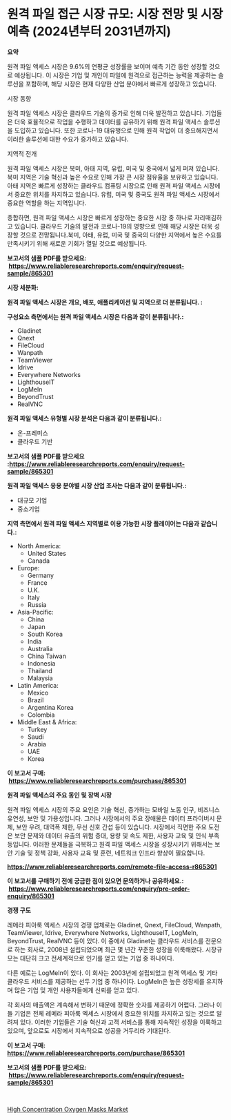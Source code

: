 <p><h1>원격 파일 접근 시장 규모: 시장 전망 및 시장 예측 (2024년부터 2031년까지)</h1></p><p><strong>요약</strong></p>
<p><p>원격 파일 액세스 시장은 9.6%의 연평균 성장률을 보이며 예측 기간 동안 성장할 것으로 예상됩니다. 이 시장은 기업 및 개인이 파일에 원격으로 접근하는 능력을 제공하는 솔루션을 포함하며, 해당 시장은 현재 다양한 산업 분야에서 빠르게 성장하고 있습니다.</p><p>시장 동향</p><p>원격 파일 액세스 시장은 클라우드 기술의 증가로 인해 더욱 발전하고 있습니다. 기업들은 더욱 효율적으로 작업을 수행하고 데이터를 공유하기 위해 원격 파일 액세스 솔루션을 도입하고 있습니다. 또한 코로나-19 대유행으로 인해 원격 작업이 더 중요해지면서 이러한 솔루션에 대한 수요가 증가하고 있습니다.</p><p>지역적 전개</p><p>원격 파일 액세스 시장은 북미, 아태 지역, 유럽, 미국 및 중국에서 넓게 퍼져 있습니다. 북미 지역은 기술 혁신과 높은 수요로 인해 가장 큰 시장 점유율을 보유하고 있습니다. 아태 지역은 빠르게 성장하는 클라우드 컴퓨팅 시장으로 인해 원격 파일 액세스 시장에서 중요한 위치를 차지하고 있습니다. 유럽, 미국 및 중국도 원격 파일 액세스 시장에서 중요한 역할을 하는 지역입니다.</p><p>종합하면, 원격 파일 액세스 시장은 빠르게 성장하는 중요한 시장 중 하나로 자리매김하고 있습니다. 클라우드 기술의 발전과 코로나-19의 영향으로 인해 해당 시장은 더욱 성장할 것으로 전망됩니다.북미, 아태, 유럽, 미국 및 중국의 다양한 지역에서 높은 수요를 만족시키기 위해 새로운 기회가 열릴 것으로 예상됩니다.</p></p>
<p><strong>보고서의 샘플 PDF를 받으세요: &nbsp;<a href="https://www.reliableresearchreports.com/enquiry/request-sample/865301">https://www.reliableresearchreports.com/enquiry/request-sample/865301</a></strong></p>
<p><strong>시장 세분화:</strong></p>
<p><strong> 원격 파일 액세스 시장은 개요, 배포, 애플리케이션 및 지역으로 더 분류됩니다. :</strong></p>
<p><strong>구성요소 측면에서는 원격 파일 액세스 시장은 다음과 같이 분류됩니다.:</strong></p>
<p><ul><li>Gladinet</li><li>Qnext</li><li>FileCloud</li><li>Wanpath</li><li>TeamViewer</li><li>Idrive</li><li>Everywhere Networks</li><li>LighthouseIT</li><li>LogMeIn</li><li>BeyondTrust</li><li>RealVNC</li></ul></p>
<p><strong> 원격 파일 액세스 유형별 시장 분석은 다음과 같이 분류됩니다.:</strong></p>
<p><ul><li>온-프레미스</li><li>클라우드 기반</li></ul></p>
<p><strong>보고서의 샘플 PDF를 받으세요 :<a href="https://www.reliableresearchreports.com/enquiry/request-sample/865301">https://www.reliableresearchreports.com/enquiry/request-sample/865301</a></strong></p>
<p><strong> 원격 파일 액세스 응용 분야별 시장 산업 조사는 다음과 같이 분류됩니다.:</strong></p>
<p><ul><li>대규모 기업</li><li>중소기업</li></ul></p>
<p><strong>지역 측면에서 원격 파일 액세스 지역별로 이용 가능한 시장 플레이어는 다음과 같습니다.:</strong></p>
<p><ul>
    <li>
        North America:
        <ul>
            <li>United States</li>
            <li>Canada</li>
        </ul>
    </li>
    <li>
        Europe:
        <ul>
            <li>Germany</li>
            <li>France</li>
            <li>U.K.</li>
            <li>Italy</li>
            <li>Russia</li>
        </ul>
    </li>
    <li>
        Asia-Pacific:
        <ul>
            <li>China</li>
            <li>Japan</li>
            <li>South Korea</li>
            <li>India</li>
            <li>Australia</li>
            <li>China Taiwan</li>
            <li>Indonesia</li>
            <li>Thailand</li>
            <li>Malaysia</li>
        </ul>
    </li>
    <li>
        Latin America:
        <ul>
            <li>Mexico</li>
            <li>Brazil</li>
            <li>Argentina Korea</li>
            <li>Colombia</li>
        </ul>
    </li>
    <li>
        Middle East & Africa:
        <ul>
            <li>Turkey</li>
            <li>Saudi</li>
            <li>Arabia</li>
            <li>UAE</li>
            <li>Korea</li>
        </ul>
    </li>
    </ul></p>
<p><strong>이 보고서 구매: &nbsp;<a href="https://www.reliableresearchreports.com/purchase/865301">https://www.reliableresearchreports.com/purchase/865301</a></strong></p>
<p><strong>원격 파일 액세스의 주요 동인 및 장벽 시장</strong></p>
<p><p>원격 파일 액세스 시장의 주요 요인은 기술 혁신, 증가하는 모바일 노동 인구, 비즈니스 유연성, 보안 및 가용성입니다. 그러나 시장에서의 주요 장애물은 데이터 프라이버시 문제, 보안 우려, 대역폭 제한, 무선 신호 간섭 등이 있습니다. 시장에서 직면한 주요 도전은 보안 문제와 데이터 유출의 위험 증대, 용량 및 속도 제한, 사용자 교육 및 인식 부족 등입니다. 이러한 문제들을 극복하고 원격 파일 액세스 시장을 성장시키기 위해서는 보안 기술 및 정책 강화, 사용자 교육 및 훈련, 네트워크 인프라 향상이 필요합니다.</p></p>
<p><strong><a href="https://www.reliableresearchreports.com/remote-file-access-r865301">https://www.reliableresearchreports.com/remote-file-access-r865301</a></strong></p>
<p><strong>이 보고서를 구매하기 전에 궁금한 점이 있으면 문의하거나 공유하세요.: &nbsp;<a href="https://www.reliableresearchreports.com/enquiry/pre-order-enquiry/865301">https://www.reliableresearchreports.com/enquiry/pre-order-enquiry/865301</a></strong></p>
<p><strong>경쟁 구도</strong></p>
<p><p>레메라 피아룩 엑세스 시장의 경쟁 업체로는 Gladinet, Qnext, FileCloud, Wanpath, TeamViewer, Idrive, Everywhere Networks, LighthouseIT, LogMeIn, BeyondTrust, RealVNC 등이 있다. 이 중에서 Gladinet는 클라우드 서비스를 전문으로 하는 회사로, 2008년 설립되었으며 최근 몇 년간 꾸준한 성장을 이룩해왔다. 시장규모는 대단히 크고 전세계적으로 인기를 얻고 있는 기업 중 하나이다. </p><p>다른 예로는 LogMeIn이 있다. 이 회사는 2003년에 설립되었고 원격 액세스 및 기타 클라우드 서비스를 제공하는 선두 기업 중 하나이다. LogMeIn은 높은 성장세를 유지하며 많은 기업 및 개인 사용자들에게 신뢰를 얻고 있다. </p><p>각 회사의 매출액은 계속해서 변하기 때문에 정확한 숫자를 제공하기 어렵다. 그러나 이들 기업은 전체 레메라 피아룩 엑세스 시장에서 중요한 위치를 차지하고 있는 것으로 알려져 있다. 이러한 기업들은 기술 혁신과 고객 서비스를 통해 지속적인 성장을 이룩하고 있으며, 앞으로도 시장에서 지속적으로 성공을 거두리라 기대된다.</p></p>
<p><strong>이 보고서 구매: &nbsp; <a href="https://www.reliableresearchreports.com/purchase/865301">https://www.reliableresearchreports.com/purchase/865301</a></strong></p>
<p><strong>보고서의 샘플 PDF를 받으세요: &nbsp;<a href="https://www.reliableresearchreports.com/enquiry/request-sample/865301">https://www.reliableresearchreports.com/enquiry/request-sample/865301</a></strong><strong></strong></p>
<p>&nbsp;</p>
<p><p><a href="https://meowing-canidae-761.notion.site/High-Concentration-Oxygen-Masks-Market-Focuses-on-Market-Share-Size-and-Projected-Forecast-Till-203-fbc9babeb7bc49b2b826d2c411d1afbd">High Concentration Oxygen Masks Market</a></p></p>